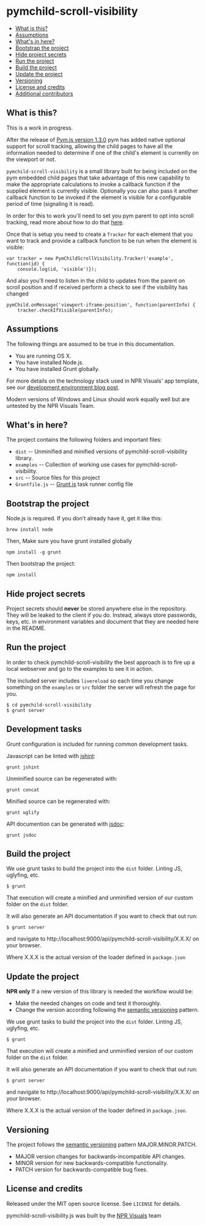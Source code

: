 pymchild-scroll-visibility
==========================

* [What is this?](#what-is-this)
* [Assumptions](#assumptions)
* [What's in here?](#whats-in-here)
* [Bootstrap the project](#bootstrap-the-project)
* [Hide project secrets](#hide-project-secrets)
* [Run the project](#run-the-project)
* [Build the project](#build-the-project)
* [Update the project](#update-the-project)
* [Versioning](#versioning)
* [License and credits](#license-and-credits)
* [Additional contributors](#additional-contributors)


What is this?
-------------

This is a work in progress.

After the release of [Pym.js version 1.3.0](https://github.com/nprapps/pym.js/releases/tag/v1.3.0) pym has added native optional support for scroll tracking, allowing the child pages to have all the information needed to determine if one of the child's element is currently on the viewport or not.

`pymchild-scroll-visibility` is a small library built for being included on the pym embedded child pages that take advantage of this new capability to make the appropriate calculations to invoke a callback function if the supplied element is currently visible. Optionally you can also pass it another callback function to be invoked if the element is visible for a configurable period of time (signaling it is read).

In order for this to work you'll need to set you pym parent to opt into scroll tracking, read more about how to do that [here](http://blog.apps.npr.org/pym.js/#optional-scroll-tracking).

Once that is setup you need to create a `Tracker` for each element that you want to track and provide a callback function to be run when the element is visible:

```
var tracker = new PymChildScrollVisibility.Tracker('example', function(id) {
    console.log(id, 'visible')});
```

And also you'll need to listen in the child to updates from the parent on scroll position and if received perform a check to see if the visibility has changed

```
pymChild.onMessage('viewport-iframe-position', function(parentInfo) {
    tracker.checkIfVisible(parentInfo);
```

Assumptions
-----------

The following things are assumed to be true in this documentation.

* You are running OS X.
* You have installed Node.js.
* You have installed Grunt globally.

For more details on the technology stack used in NPR Visuals' app template, see our [development environment blog post](http://blog.apps.npr.org/2013/06/06/how-to-setup-a-developers-environment.html).

Modern versions of Windows and Linux should work equally well but are untested by the NPR Visuals Team.

What's in here?
---------------

The project contains the following folders and important files:

* ``dist`` -- Unminified and minified versions of pymchild-scroll-visibility library.
* ``examples`` -- Collection of working use cases for pymchild-scroll-visibility.
* ``src`` -- Source files for this project
* ``Gruntfile.js`` -- [Grunt.js](http://gruntjs.com/) task runner config file

Bootstrap the project
---------------------

Node.js is required. If you don't already have it, get it like this:

```
brew install node
```

Then, Make sure you have grunt installed globally

```
npm install -g grunt
```

Then bootstrap the project:

```
npm install
```

Hide project secrets
--------------------

Project secrets should **never** be stored anywhere else in the repository. They will be leaked to the client if you do. Instead, always store passwords, keys, etc. in environment variables and document that they are needed here in the README.

Run the project
---------------

In order to check pymchild-scroll-visibility the best approach is to fire up a local webserver and go to the examples to see it in action.

The included server includes `livereload` so each time you change something on the `examples` or `src` folder the server will refresh the page for you.

```
$ cd pymchild-scroll-visibility
$ grunt server
```

## Development tasks

Grunt configuration is included for running common development tasks.

Javascript can be linted with [jshint](http://jshint.com/):

```
grunt jshint
```

Unminified source can be regenerated with:

```
grunt concat
```

Minified source can be regenerated with:

```
grunt uglify
```

API documention can be generated with [jsdoc](https://github.com/jsdoc3/jsdoc):

```
grunt jsdoc
```

Build the project
-----------------

We use grunt tasks to build the project into the `dist` folder. Linting JS, uglyfing, etc.

```
$ grunt
```

That execution will create a minified and unminified version of our custom folder on the `dist` folder.

It will also generate an API documentation if you want to check that out run:
```
$ grunt server
```

and navigate to http://localhost:9000/api/pymchild-scroll-visibility/X.X.X/ on your browser.

Where X.X.X is the actual version of the loader defined in `package.json`

Update the project
------------------

**NPR only** If a new version of this library is needed the workflow would be:

* Make the needed changes on code and test it thoroughly.
* Change the version according following the [semantic versioning](http://semver.org/) pattern.

We use grunt tasks to build the project into the `dist` folder. Linting JS, uglyfing, etc.

```
$ grunt
```

That execution will create a minified and unminified version of our custom folder on the `dist` folder.

It will also generate an API documentation if you want to check that out run:
```
$ grunt server
```

and navigate to http://localhost:9000/api/pymchild-scroll-visibility/X.X.X/ on your browser.

Where X.X.X is the actual version of the loader defined in `package.json`.

Versioning
----------

The project follows the [semantic versioning](http://semver.org/) pattern MAJOR.MINOR.PATCH.

* MAJOR version changes for backwards-incompatible API changes.
* MINOR version for new backwards-compatible functionality.
* PATCH version for backwards-compatible bug fixes.

License and credits
-------------------

Released under the MIT open source license. See `LICENSE` for details.

pymchild-scroll-visibility.js was built by the [NPR Visuals](http://github.com/nprapps) team
